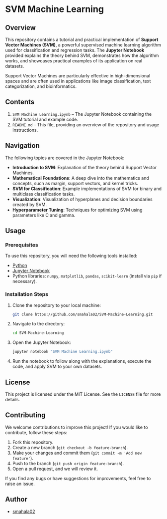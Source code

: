 # SVM Machine Learning

## Overview
This repository contains a tutorial and practical implementation of **Support Vector Machines (SVM)**, a powerful supervised machine learning algorithm used for classification and regression tasks. The **Jupyter Notebook** provided explains the theory behind SVM, demonstrates how the algorithm works, and showcases practical examples of its application on real datasets.

Support Vector Machines are particularly effective in high-dimensional spaces and are often used in applications like image classification, text categorization, and bioinformatics.

## Contents
1. `SVM Machine Learning.ipynb` – The Jupyter Notebook containing the SVM tutorial and example code.
2. `README.md` – This file, providing an overview of the repository and usage instructions.

## Navigation
The following topics are covered in the Jupyter Notebook:
- **Introduction to SVM**: Explanation of the theory behind Support Vector Machines.
- **Mathematical Foundations**: A deep dive into the mathematics and concepts, such as margin, support vectors, and kernel tricks.
- **SVM for Classification**: Example implementations of SVM for binary and multiclass classification tasks.
- **Visualization**: Visualization of hyperplanes and decision boundaries created by SVM.
- **Hyperparameter Tuning**: Techniques for optimizing SVM using parameters like C and gamma.
  
## Usage

### Prerequisites
To use this repository, you will need the following tools installed:
- [Python](https://www.python.org/downloads/)
- [Jupyter Notebook](https://jupyter.org/install)
- Python libraries: `numpy`, `matplotlib`, `pandas`, `scikit-learn` (install via `pip` if necessary).

### Installation Steps

1. Clone the repository to your local machine:
   ```bash
   git clone https://github.com/smahala02/SVM-Machine-Learning.git
   ```

2. Navigate to the directory:
   ```bash
   cd SVM-Machine-Learning
   ```

3. Open the Jupyter Notebook:
   ```bash
   jupyter notebook "SVM Machine Learning.ipynb"
   ```

4. Run the notebook to follow along with the explanations, execute the code, and apply SVM to your own datasets.

## License
This project is licensed under the MIT License. See the `LICENSE` file for more details.

## Contributing
We welcome contributions to improve this project! If you would like to contribute, follow these steps:

1. Fork this repository.
2. Create a new branch (`git checkout -b feature-branch`).
3. Make your changes and commit them (`git commit -m 'Add new feature'`).
4. Push to the branch (`git push origin feature-branch`).
5. Open a pull request, and we will review it.

If you find any bugs or have suggestions for improvements, feel free to raise an issue.

## Author
- [smahala02](https://github.com/smahala02)

